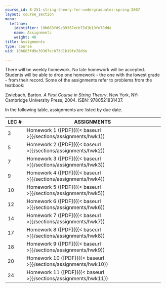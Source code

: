 ```yaml
---
course_id: 8-251-string-theory-for-undergraduates-spring-2007
layout: course_section
menu:
  leftnav:
    identifier: 10b683fd9e39367ecb73d1b19fe78dda
    name: Assignments
    weight: 40
title: Assignments
type: course
uid: 10b683fd9e39367ecb73d1b19fe78dda

---
```


There will be weekly homework. No late homework will be accepted. Students will be able to drop one homework - the one with the lowest grade - from their record. Some of the assignments refer to problems from the textbook:

Zwiebach, Barton. _A First Course in String Theory_. New York, NY: Cambridge University Press, 2004. ISBN: 9780521831437.

In the following table, assignments are listed by due date.

| LEC # | ASSIGNMENTS |
| --- | --- |
| 3 | Homework 1 ([PDF]({{< baseurl >}}/sections/assignments/hwk1)) |
| 5 | Homework 2 ([PDF]({{< baseurl >}}/sections/assignments/hwk2)) |
| 7 | Homework 3 ([PDF]({{< baseurl >}}/sections/assignments/hwk3)) |
| 9 | Homework 4 ([PDF]({{< baseurl >}}/sections/assignments/hwk4)) |
| 10 | Homework 5 ([PDF]({{< baseurl >}}/sections/assignments/hwk5)) |
| 12 | Homework 6 ([PDF]({{< baseurl >}}/sections/assignments/hwk6)) |
| 14 | Homework 7 ([PDF]({{< baseurl >}}/sections/assignments/hwk7)) |
| 17 | Homework 8 ([PDF]({{< baseurl >}}/sections/assignments/hwk8)) |
| 18 | Homework 9 ([PDF]({{< baseurl >}}/sections/assignments/hwk9)) |
| 20 | Homework 10 ([PDF]({{< baseurl >}}/sections/assignments/hwk10)) |
| 24 | Homework 11 ([PDF]({{< baseurl >}}/sections/assignments/hwk11))